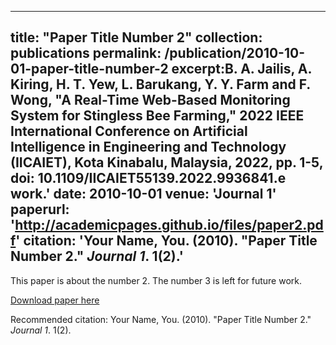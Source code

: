 
---
title: "Paper Title Number 2"
collection: publications
permalink: /publication/2010-10-01-paper-title-number-2
excerpt:B. A. Jailis, A. Kiring, H. T. Yew, L. Barukang, Y. Y. Farm and F. Wong, "A Real-Time Web-Based Monitoring System for Stingless Bee Farming," 2022 IEEE International Conference on Artificial Intelligence in Engineering and Technology (IICAIET), Kota Kinabalu, Malaysia, 2022, pp. 1-5, doi: 10.1109/IICAIET55139.2022.9936841.e work.'
date: 2010-10-01
venue: 'Journal 1'
paperurl: 'http://academicpages.github.io/files/paper2.pdf'
citation: 'Your Name, You. (2010). &quot;Paper Title Number 2.&quot; <i>Journal 1</i>. 1(2).'
---
This paper is about the number 2. The number 3 is left for future work.

[Download paper here](http://academicpages.github.io/files/paper2.pdf)

Recommended citation: Your Name, You. (2010). "Paper Title Number 2." <i>Journal 1</i>. 1(2).
